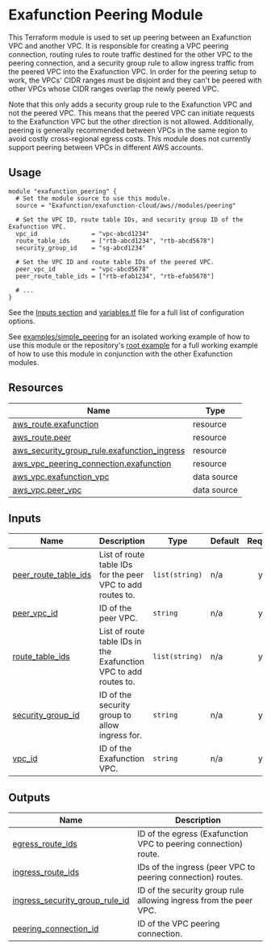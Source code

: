 # Exafunction Peering Module
This Terraform module is used to set up peering between an Exafunction VPC and another VPC. It is responsible for creating a VPC peering connection, routing rules to route traffic destined for the other VPC to the peering connection, and a security group rule to allow ingress traffic from the peered VPC into the Exafunction VPC. In order for the peering setup to work, the VPCs' CIDR ranges must be disjoint and they can't be peered with other VPCs whose CIDR ranges overlap the newly peered VPC.

Note that this only adds a security group rule to the Exafunction VPC and not the peered VPC. This means that the peered VPC can initiate requests to the Exafunction VPC but the other direction is not allowed. Additionally, peering is generally recommended between VPCs in the same region to avoid costly cross-regional egress costs. This module does not currently support peering between VPCs in different AWS accounts.

## Usage
```hcl
module "exafunction_peering" {
  # Set the module source to use this module.
  source = "Exafunction/exafunction-cloud/aws//modules/peering"

  # Set the VPC ID, route table IDs, and security group ID of the Exafunction VPC.
  vpc_id               = "vpc-abcd1234"
  route_table_ids      = ["rtb-abcd1234", "rtb-abcd5678"]
  security_group_id    = "sg-abcd1234"

  # Set the VPC ID and route table IDs of the peered VPC.
  peer_vpc_id          = "vpc-abcd5678"
  peer_route_table_ids = ["rtb-efab1234", "rtb-efab5678"]

  # ...
}
```
See the [Inputs section](#inputs) and [variables.tf](https://github.com/Exafunction/terraform-aws-exafunction-cloud/tree/main/modules/peering/variables.tf) file for a full list of configuration options.

See [examples/simple_peering](https://github.com/Exafunction/terraform-aws-exafunction-cloud/tree/main/modules/peering/examples/simple_peering) for an isolated working example of how to use this module or the repository's [root example](https://github.com/Exafunction/terraform-aws-exafunction-cloud) for a full working example of how to use this module in conjunction with the other Exafunction modules.

<!-- BEGIN_TF_DOCS -->
## Resources

| Name | Type |
|------|------|
| [aws_route.exafunction](https://registry.terraform.io/providers/hashicorp/aws/latest/docs/resources/route) | resource |
| [aws_route.peer](https://registry.terraform.io/providers/hashicorp/aws/latest/docs/resources/route) | resource |
| [aws_security_group_rule.exafunction_ingress](https://registry.terraform.io/providers/hashicorp/aws/latest/docs/resources/security_group_rule) | resource |
| [aws_vpc_peering_connection.exafunction](https://registry.terraform.io/providers/hashicorp/aws/latest/docs/resources/vpc_peering_connection) | resource |
| [aws_vpc.exafunction_vpc](https://registry.terraform.io/providers/hashicorp/aws/latest/docs/data-sources/vpc) | data source |
| [aws_vpc.peer_vpc](https://registry.terraform.io/providers/hashicorp/aws/latest/docs/data-sources/vpc) | data source |

## Inputs

| Name | Description | Type | Default | Required |
|------|-------------|------|---------|:--------:|
| <a name="input_peer_route_table_ids"></a> [peer\_route\_table\_ids](#input\_peer\_route\_table\_ids) | List of route table IDs for the peer VPC to add routes to. | `list(string)` | n/a | yes |
| <a name="input_peer_vpc_id"></a> [peer\_vpc\_id](#input\_peer\_vpc\_id) | ID of the peer VPC. | `string` | n/a | yes |
| <a name="input_route_table_ids"></a> [route\_table\_ids](#input\_route\_table\_ids) | List of route table IDs in the Exafunction VPC to add routes to. | `list(string)` | n/a | yes |
| <a name="input_security_group_id"></a> [security\_group\_id](#input\_security\_group\_id) | ID of the security group to allow ingress for. | `string` | n/a | yes |
| <a name="input_vpc_id"></a> [vpc\_id](#input\_vpc\_id) | ID of the Exafunction VPC. | `string` | n/a | yes |

## Outputs

| Name | Description |
|------|-------------|
| <a name="output_egress_route_ids"></a> [egress\_route\_ids](#output\_egress\_route\_ids) | ID of the egress (Exafunction VPC to peering connection) route. |
| <a name="output_ingress_route_ids"></a> [ingress\_route\_ids](#output\_ingress\_route\_ids) | IDs of the ingress (peer VPC to peering connection) routes. |
| <a name="output_ingress_security_group_rule_id"></a> [ingress\_security\_group\_rule\_id](#output\_ingress\_security\_group\_rule\_id) | ID of the security group rule allowing ingress from the peer VPC. |
| <a name="output_peering_connection_id"></a> [peering\_connection\_id](#output\_peering\_connection\_id) | ID of the VPC peering connection. |
<!-- END_TF_DOCS -->
